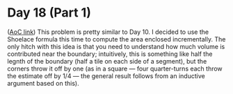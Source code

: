 # Day 18 (Part 1)
([AoC link](https://adventofcode.com/2023/day/18))
This problem is pretty similar to Day 10. I decided to use the Shoelace formula this time to compute the area enclosed incrementally. The only hitch with this idea is that you need to understand how much volume is contributed near the boundary; intuitively, this is something like half the legnth of the boundary (half a tile on each side of a segment), but the corners throw it off by one (as in a square — four quarter-turns each throw the estimate off by 1/4 — the general result follows from an inductive argument based on this).